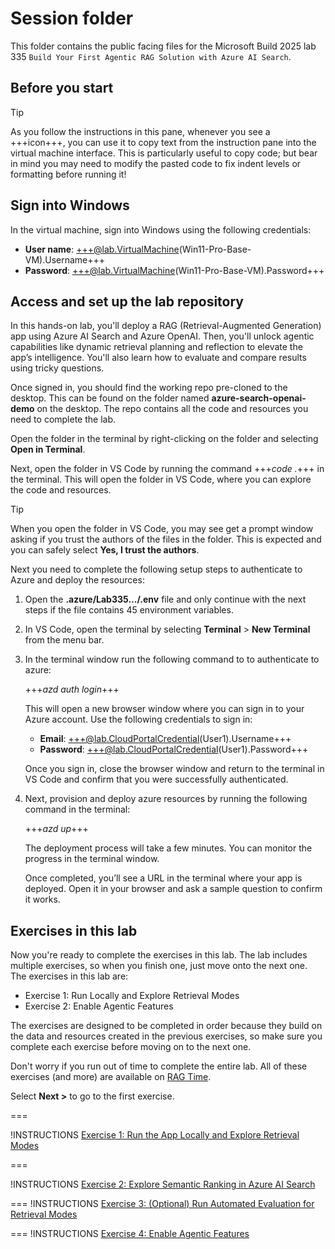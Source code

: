 # Session folder

This folder contains the public facing files for the Microsoft Build 2025 lab 335 `Build Your First Agentic RAG Solution with Azure AI Search`.

## Before you start

> [!TIP]
> As you follow the instructions in this pane, whenever you see a +++icon+++, you can use it to copy text from the instruction pane into the virtual machine interface. This is particularly useful to copy code; but bear in mind you may need to modify the pasted code to fix indent levels or formatting before running it!

## Sign into Windows

In the virtual machine, sign into Windows using the following credentials:

- **User name**: +++@lab.VirtualMachine(Win11-Pro-Base-VM).Username+++
- **Password**: +++@lab.VirtualMachine(Win11-Pro-Base-VM).Password+++

## Access and set up the lab repository

In this hands-on lab, you'll deploy a RAG (Retrieval-Augmented Generation) app using Azure AI Search and Azure OpenAI. Then, you'll unlock agentic capabilities like dynamic retrieval planning and reflection to elevate the app’s intelligence. You'll also learn how to evaluate and compare results using tricky questions.

Once signed in, you should find the working repo pre-cloned to the desktop. This can be found on the folder named **azure-search-openai-demo** on the desktop. The repo contains all the code and resources you need to complete the lab.

Open the folder in the terminal by right-clicking on the folder and selecting **Open in Terminal**.

Next, open the folder in VS Code by running the command +++*code .*+++ in the terminal. This will open the folder in VS Code, where you can explore the code and resources.

>[!TIP]
> When you  open the folder in VS Code, you may see get a prompt window asking if you trust the authors of the files in the folder. This is expected and you can safely select **Yes, I trust the authors**.

Next you need to complete the following setup steps to authenticate to Azure and deploy the resources:

1. Open the **.azure/Lab335.../.env** file and only continue with the next steps if the file contains 45 environment variables.

1. In VS Code, open the terminal by selecting **Terminal** > **New Terminal** from the menu bar.

1. In the terminal window run the following command to to authenticate to azure:

   +++*azd auth login*+++

   This will open a new browser window where you can sign in to your Azure account. Use the following credentials to sign in:
      - **Email**: +++@lab.CloudPortalCredential(User1).Username+++
      - **Password**: +++@lab.CloudPortalCredential(User1).Password+++

   Once you sign in, close the browser window and return to the terminal in VS Code and confirm that you were successfully authenticated.

1. Next, provision and deploy azure resources by running the following command in the terminal:

   +++*azd up*+++

    The deployment process will take a few minutes. You can monitor the progress in the terminal window.

    Once completed, you’ll see a URL in the terminal where your app is deployed. Open it in your browser and ask a sample question to confirm it works.

## Exercises in this lab

Now you're ready to complete the exercises in this lab. The lab includes multiple exercises, so when you finish one, just move onto the next one. The exercises in this lab are:

- Exercise 1: Run Locally and Explore Retrieval Modes
- Exercise 2: Enable Agentic Features

The exercises are designed to be completed in order because they build on the data and resources created in the previous exercises, so make sure you complete each exercise before moving on to the next one.

Don't worry if you run out of time to complete the entire lab. All of these exercises (and more) are available on [RAG Time](https://aka.ms/rag-time).

Select **Next >** to go to the first exercise.

===

!INSTRUCTIONS [Exercise 1: Run the App Locally and Explore Retrieval Modes](https://raw.githubusercontent.com/microsoft/msbuild-lab335-agentic-rag/refs/heads/main/lab/exercise-1-explore-retrieval-modes.md)

===

!INSTRUCTIONS [Exercise 2: Explore Semantic Ranking in Azure AI Search](https://raw.githubusercontent.com/microsoft/msbuild-lab335-agentic-rag/refs/heads/main/lab/exercise-2-adjust-semantic-ranker.md)

===
!INSTRUCTIONS [Exercise 3: (Optional) Run Automated Evaluation for Retrieval Modes](https://raw.githubusercontent.com/microsoft/msbuild-lab335-agentic-rag/refs/heads/main/lab/exercise-3-optional-automated-evaluation.md)

===
!INSTRUCTIONS [Exercise 4: Enable Agentic Features](https://raw.githubusercontent.com/microsoft/msbuild-lab335-agentic-rag/refs/heads/main/lab/exercise-4-enable-agentic-features.md)